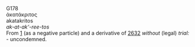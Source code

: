<body>
  <p>G178<br>  ἀκατάκριτος  <br> akatakritos  <br><i>ak-at-ak‘-ree-tos </i><br>From <a href="g0001.htm">1</a> (as a negative particle) and a derivative of <a href="g2632.htm">2632</a>  <i>without</i> (legal) <i>trial:</i> - uncondemned.<br></p>
 </body>